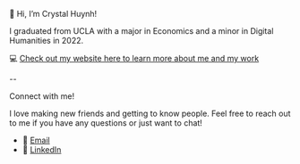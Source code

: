 👋 Hi, I’m Crystal Huynh!

I graduated from UCLA with a major in Economics and a minor in Digital Humanities in 2022.

:computer: [Check out my website here to learn more about me and my work](https://crystalhuynh.framer.ai/)

--

Connect with me!

I love making new friends and getting to know people. Feel free to reach out to me if you have any questions or just want to chat!
- :e-mail: [Email](crystal.huynh39@gmail.com)
- :briefcase: [LinkedIn](https://www.linkedin.com/in/crystalthuynh/)

<!---
Crystalhuynh39/Crystalhuynh39 is a ✨ special ✨ repository because its `README.md` (this file) appears on your GitHub profile.
You can click the Preview link to take a look at your changes.
--->
